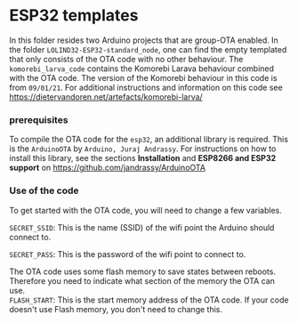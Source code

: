 # ESP32 templates

In this folder resides two Arduino projects that are group-OTA enabled. In the folder `LOLIND32-ESP32-standard_node`,
one can find the empty templated that only consists of the OTA code with no other behaviour.
The `komorebi_larva_code` contains the Komorebi Larava behaviour combined with the OTA code.
The version of the Komorebi behaviour in this code is from `09/01/21`.
For additional instructions and information on this code see https://dietervandoren.net/artefacts/komorebi-larva/

### prerequisites
To compile the OTA code for the `esp32`, an additional library is required. This is the `ArduinoOTA` by `Arduino, Juraj Andrassy`.
For instructions on how to install this library, see the sections **Installation** and **ESP8266 and ESP32 support** on https://github.com/jandrassy/ArduinoOTA

### Use of the code
To get started with the OTA code, you will need to change a few variables.

`SECRET_SSID`: This is the name (SSID) of the wifi point the Arduino should connect to.

`SECRET_PASS`: This is the password of the wifi point to connect to.

The OTA code uses some flash memory to save states between reboots. Therefore you need to indicate what section of the memory the OTA can use.\
`FLASH_START`: This is the start memory address of the OTA code. If your code doesn't use Flash memory, you don't need to change this.
